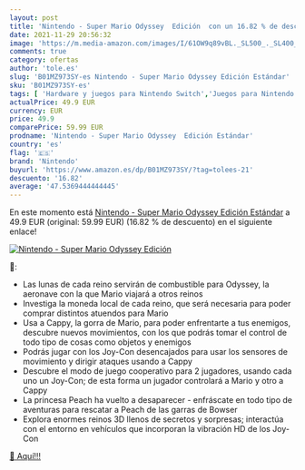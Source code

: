 ```yaml
---
layout: post
title: 'Nintendo - Super Mario Odyssey  Edición  con un 16.82 % de descuento'
date: 2021-11-29 20:56:32
image: 'https://m.media-amazon.com/images/I/61OW9q89vBL._SL500_._SL400_.jpg'
comments: true
category: ofertas
author: 'tole.es'
slug: 'B01MZ973SY-es Nintendo - Super Mario Odyssey Edición Estándar'
sku: 'B01MZ973SY-es'
tags: [ 'Hardware y juegos para Nintendo Switch','Juegos para Nintendo Switch','Videojuegos','nintendo', ]
actualPrice: 49.9 EUR
currency: EUR
price: 49.9
comparePrice: 59.99 EUR
prodname: 'Nintendo - Super Mario Odyssey  Edición Estándar'
country: 'es'
flag: '🇪🇸'
brand: 'Nintendo'
buyurl: 'https://www.amazon.es/dp/B01MZ973SY/?tag=tolees-21'
descuento: '16.82'
average: '47.5369444444445'
---
```


En este momento está [Nintendo - Super Mario Odyssey  Edición Estándar](https://www.amazon.es/dp/B01MZ973SY/?tag=tolees-21) a 49.9 EUR (original: 59.99 EUR) (16.82 %  de descuento) en el siguiente enlace!

[![Nintendo - Super Mario Odyssey  Edición ](https://m.media-amazon.com/images/I/61OW9q89vBL._SL500_._SL400_.jpg)](https://www.amazon.es/dp/B01MZ973SY/?tag=tolees-21)

🔎:

- Las lunas de cada reino servirán de combustible para Odyssey, la aeronave con la que Mario viajará a otros reinos
- Investiga la moneda local de cada reino, que será necesaria para poder comprar distintos atuendos para Mario
- Usa a Cappy, la gorra de Mario, para poder enfrentarte a tus enemigos, descubre nuevos movimientos, con los que podrás tomar el control de todo tipo de cosas como objetos y enemigos
- Podrás jugar con los Joy-Con desencajados para usar los sensores de movimiento y dirigir ataques usando a Cappy
- Descubre el modo de juego cooperativo para 2 jugadores, usando cada uno un Joy-Con; de esta forma un jugador controlará a Mario y otro a Cappy
- La princesa Peach ha vuelto a desaparecer - enfráscate en todo tipo de aventuras para rescatar a Peach de las garras de Bowser
- Explora enormes reinos 3D llenos de secretos y sorpresas; interactúa con el entorno en vehículos que incorporan la vibración HD de los Joy-Con

[🛒 Aquí!!!](https://www.amazon.es/dp/B01MZ973SY/?tag=tolees-21)
